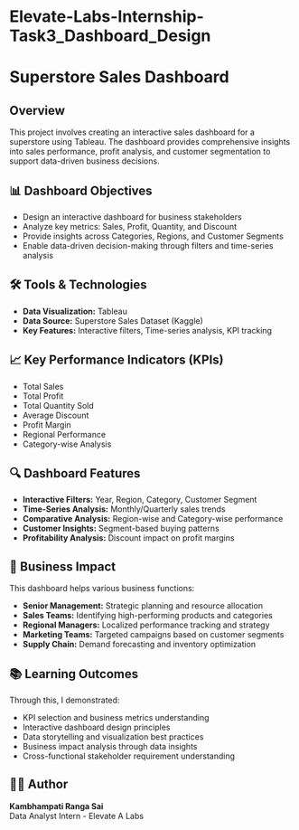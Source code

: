 # Elevate-Labs-Internship-Task3_Dashboard_Design

# Superstore Sales Dashboard

## Overview
This project involves creating an interactive sales dashboard for a superstore using Tableau. The dashboard provides comprehensive insights into sales performance, profit analysis, and customer segmentation to support data-driven business decisions.

## 📊 Dashboard Objectives
- Design an interactive dashboard for business stakeholders
- Analyze key metrics: Sales, Profit, Quantity, and Discount
- Provide insights across Categories, Regions, and Customer Segments
- Enable data-driven decision-making through filters and time-series analysis

## 🛠️ Tools & Technologies
- **Data Visualization:** Tableau
- **Data Source:** Superstore Sales Dataset (Kaggle)
- **Key Features:** Interactive filters, Time-series analysis, KPI tracking

## 📈 Key Performance Indicators (KPIs)
- Total Sales
- Total Profit 
- Total Quantity Sold
- Average Discount
- Profit Margin
- Regional Performance
- Category-wise Analysis

## 🔍 Dashboard Features
- **Interactive Filters:** Year, Region, Category, Customer Segment
- **Time-Series Analysis:** Monthly/Quarterly sales trends
- **Comparative Analysis:** Region-wise and Category-wise performance
- **Customer Insights:** Segment-based buying patterns
- **Profitability Analysis:** Discount impact on profit margins


## 🎯 Business Impact
This dashboard helps various business functions:
- **Senior Management:** Strategic planning and resource allocation
- **Sales Teams:** Identifying high-performing products and categories
- **Regional Managers:** Localized performance tracking and strategy
- **Marketing Teams:** Targeted campaigns based on customer segments
- **Supply Chain:** Demand forecasting and inventory optimization


## 📚 Learning Outcomes
Through this, I demonstrated:
- KPI selection and business metrics understanding
- Interactive dashboard design principles
- Data storytelling and visualization best practices
- Business impact analysis through data insights
- Cross-functional stakeholder requirement understanding

## 👨‍💻 Author
**Kambhampati Ranga Sai**  
Data Analyst Intern - Elevate A Labs

